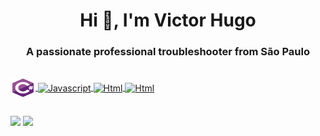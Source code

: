 <h1 align="center">Hi 👋, I'm Victor Hugo</h1>
<h3 align="center">A passionate professional troubleshooter from São Paulo</h3>

<div align="center">
  <a href="https://github.com/tvectorr">
  <!-- <img src="https://github-readme-stats.vercel.app/api?username=tvectorr&show_icons=true&theme=dark&include_all_commits=true&count_private=true"/> -->
</div>

<div style="display: inline_block"><br>
  <img align="center" alt="Csharp" height="30" width="40" src="https://raw.githubusercontent.com/devicons/devicon/master/icons/csharp/csharp-original.svg">
  <img align="center" alt="Javascript" height="30" width="40" src="https://cdn.jsdelivr.net/gh/devicons/devicon/icons/javascript/javascript-original.svg">
  <!-- img align="center" alt="Html" height="30" width="40" src="https://cdn.jsdelivr.net/gh/devicons/devicon/icons/typescript/typescript-original.svg" / -->
  <img align="center" alt="Html" height="30" width="40" src="https://cdn.jsdelivr.net/gh/devicons/devicon/icons/html5/html5-original.svg">
  <img align="center" alt="Html" height="30" width="40" src="https://cdn.jsdelivr.net/gh/devicons/devicon/icons/css3/css3-original.svg" />
  <!-- img align="center" alt="Html" height="30" width="40" src="https://cdn.jsdelivr.net/gh/devicons/devicon/icons/nodejs/nodejs-plain.svg" / -->
          
          
          
                 
</div>

##

<div>
  <a href = "mailto:hjacobwss@gmail.com"><img src="https://img.shields.io/badge/-Gmail-%23333?style=for-the-badge&logo=gmail&logoColor=white" target="_blank"></a>
  <a href="https://www.linkedin.com/in/victorjacobowski" target="_blank"><img src="https://img.shields.io/badge/-LinkedIn-%230077B5?style=for-the-badge&logo=linkedin&logoColor=white" target="_blank"></a> 
  
</div>
